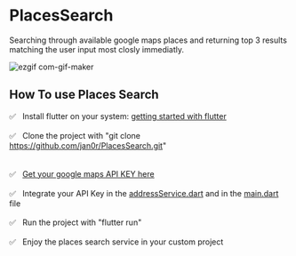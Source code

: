 # PlacesSearch

Searching through available google maps places and returning top 3 results matching the user input most closly immediatly.



![ezgif com-gif-maker](https://user-images.githubusercontent.com/20814879/129452579-484001a9-1425-4e39-bd71-207577a26d2c.gif)




## How To use Places Search

  ✅  &nbsp; Install flutter on your system: [getting started with flutter](https://flutter.dev/docs/get-started/install) <br/>
  <br />
  ✅  &nbsp; Clone the project with "git clone https://github.com/jan0r/PlacesSearch.git"  <br/>
  <br />  
  ✅  &nbsp; [Get your google maps API KEY here](https://developers.google.com/maps/documentation/javascript/get-api-key)  <br/>
  <br />
  ✅  &nbsp; Integrate your API Key in the [addressService.dart](https://github.com/jan0r/PlacesSearch/blob/dev/lib/services/addressService.dart) and in the [main.dart](https://github.com/jan0r/PlacesSearch/blob/dev/lib/main.dart) file <br/>
  <br />
  ✅  &nbsp; Run the project with "flutter run"  <br/>
  <br />
  ✅  &nbsp; Enjoy the places search service in your custom project  <br/>
  <br/>












